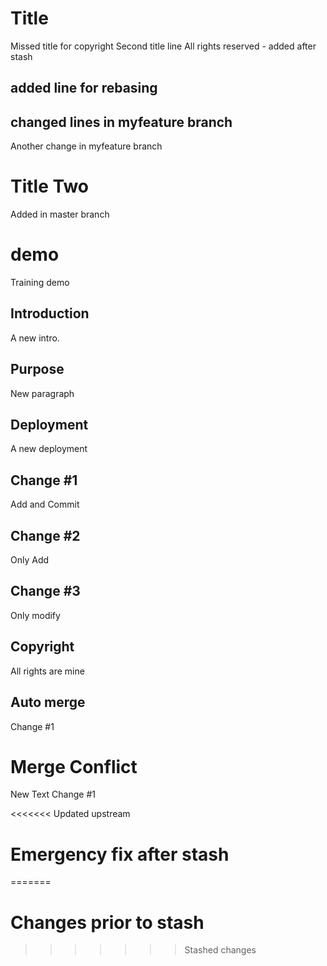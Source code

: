 # Title 
Missed title for copyright 
Second title line 
All rights reserved - added after stash 

## added line for rebasing 

## changed lines in myfeature branch 
Another change in myfeature branch 

# Title Two 
Added in master branch 

# demo
Training demo  
## Introduction 
A new intro.
## Purpose 
New paragraph 
## Deployment 
A new deployment 

## Change #1 
Add and Commit

## Change #2
Only Add 

## Change #3 
Only modify

## Copyright 
All rights are mine 

## Auto merge 
Change #1 

# Merge Conflict 
New Text Change #1 

<<<<<<< Updated upstream
# Emergency fix after stash 
=======
# Changes prior to stash 
>>>>>>> Stashed changes
